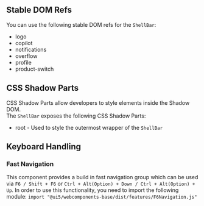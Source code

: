 ## Stable DOM Refs

You can use the following stable DOM refs for the `ShellBar`:

*   logo
*   copilot
*   notifications
*   overflow
*   profile
*   product-switch

## CSS Shadow Parts

<ui5-link target="_blank" href="https://developer.mozilla.org/en-US/docs/Web/CSS/::part">CSS Shadow Parts</ui5-link> allow developers to style elements inside the Shadow DOM.  
The `ShellBar` exposes the following CSS Shadow Parts:

*   root - Used to style the outermost wrapper of the `ShellBar`

## Keyboard Handling

### Fast Navigation

This component provides a build in fast navigation group which can be used via `F6 / Shift + F6` or `Ctrl + Alt(Option) + Down / Ctrl + Alt(Option) + Up`. In order to use this functionality, you need to import the following module: `import "@ui5/webcomponents-base/dist/features/F6Navigation.js"`